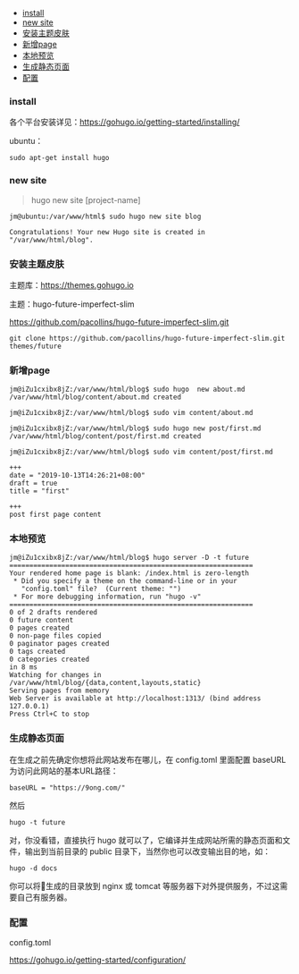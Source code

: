 
<!-- TOC -->

- [install](#install)
- [new site](#new-site)
- [安装主题皮肤](#安装主题皮肤)
- [新增page](#新增page)
- [本地预览](#本地预览)
- [生成静态页面](#生成静态页面)
- [配置](#配置)

<!-- /TOC -->
### install

各个平台安装详见：https://gohugo.io/getting-started/installing/

ubuntu：
```
sudo apt-get install hugo
```

### new site

> hugo new site [project-name]
```
jm@ubuntu:/var/www/html$ sudo hugo new site blog

Congratulations! Your new Hugo site is created in "/var/www/html/blog".
```
### 安装主题皮肤

主题库：https://themes.gohugo.io


主题：hugo-future-imperfect-slim

https://github.com/pacollins/hugo-future-imperfect-slim.git

```
git clone https://github.com/pacollins/hugo-future-imperfect-slim.git themes/future
```

### 新增page
```
jm@iZu1cxibx8jZ:/var/www/html/blog$ sudo hugo  new about.md
/var/www/html/blog/content/about.md created

jm@iZu1cxibx8jZ:/var/www/html/blog$ sudo vim content/about.md 

jm@iZu1cxibx8jZ:/var/www/html/blog$ sudo hugo new post/first.md
/var/www/html/blog/content/post/first.md created

jm@iZu1cxibx8jZ:/var/www/html/blog$ sudo vim content/post/first.md 
```

```
+++
date = "2019-10-13T14:26:21+08:00"
draft = true
title = "first"

+++
post first page content

```

### 本地预览


```
jm@iZu1cxibx8jZ:/var/www/html/blog$ hugo server -D -t future
=============================================================
Your rendered home page is blank: /index.html is zero-length
 * Did you specify a theme on the command-line or in your
   "config.toml" file?  (Current theme: "")
 * For more debugging information, run "hugo -v"
=============================================================
0 of 2 drafts rendered
0 future content
0 pages created
0 non-page files copied
0 paginator pages created
0 tags created
0 categories created
in 8 ms
Watching for changes in /var/www/html/blog/{data,content,layouts,static}
Serving pages from memory
Web Server is available at http://localhost:1313/ (bind address 127.0.0.1)
Press Ctrl+C to stop

```


### 生成静态页面

在生成之前先确定你想将此网站发布在哪儿，在 config.toml 里面配置 baseURL 为访问此网站的基本URL路径：

    baseURL = "https://9ong.com/"

然后

    hugo -t future

对，你没看错，直接执行 hugo 就可以了，它编译并生成网站所需的静态页面和文件，输出到当前目录的 public 目录下，当然你也可以改变输出目的地，如：

    hugo -d docs

你可以将生成的目录放到 nginx 或 tomcat 等服务器下对外提供服务，不过这需要自己有服务器。

### 配置

config.toml

https://gohugo.io/getting-started/configuration/